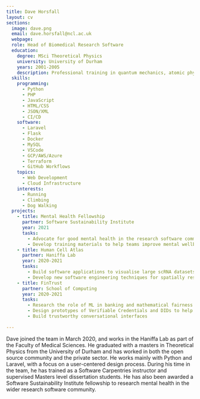 ```yaml
---
title: Dave Horsfall
layout: cv
sections:
  image: dave.png
  email: dave.horsfall@ncl.ac.uk
  webpage: 
  role: Head of Biomedical Research Software
  education:
    degree: MSci Theoretical Physics
    university: University of Durham
    years: 2001-2005
    description: Professional training in quantum mechanics, atomic physics and computer programming.
  skills:
    programming:
      - Python
      - PHP
      - JavaScript
      - HTML/CSS
      - JSON/XML
      - CI/CD
    software:
      - Laravel
      - Flask
      - Docker
      - MySQL
      - VSCode
      - GCP/AWS/Azure
      - Terraform
      - GitHub Workflows
    topics:
      - Web Development
      - Cloud Infrastructure
    interests:
      - Running
      - Climbing
      - Dog Walking
  projects:
    - title: Mental Health Fellowship
      partner: Software Sustainability Institute
      year: 2021
      tasks:
        - Advocate for good mental health in the research software community
        - Develop training materials to help teams improve mental wellbeing at work  
    - title: Human Cell Atlas
      partner: Haniffa Lab
      year: 2020-2021
      tasks:
        - Build software applications to visualise large scRNA datasets
        - Develop new software engineering techniques for spatially resolved transcriptomics
    - title: FinTrust
      partner: School of Computing
      year: 2020-2021
      tasks:
        - Research the role of ML in banking and mathematical fairness in algorithms
        - Design prototypes of Verifiable Credentials and DIDs to help financially excluded
        - Build trustworthy conversational interfaces
    
---
```

Dave joined the team in March 2020, and works in the Haniffa Lab as part of the Faculty of Medical Sciences. He graduated with a masters in Theoretical Physics from the University of Durham and has worked in both the open source community and the private sector. He works mainly with Python and Laravel, with a focus on a user-centered design process. During his time in the team, he has trained as a Software Carpentries instructor and supervised Masters level dissertation students. He has also been awarded a Software Sustainability Institute fellowship to research mental health in the wider research software community.
